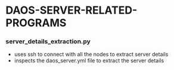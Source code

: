 # DAOS-SERVER-RELATED-PROGRAMS

### server_details_extraction.py
- uses ssh to connect with all the nodes to extract server details
- inspects the daos_server.yml file to extract the server details
